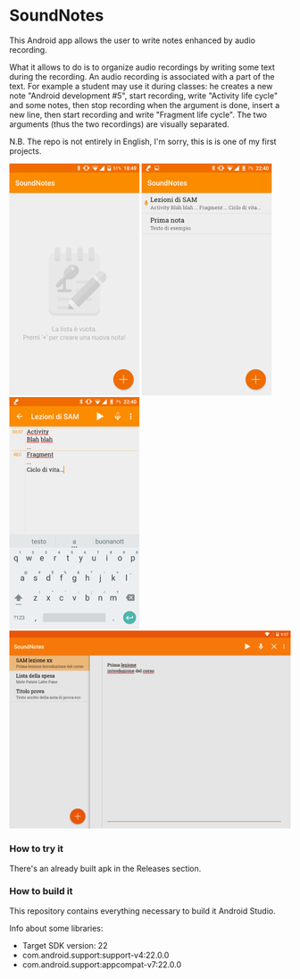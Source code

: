# SoundNotes
This Android app allows the user to write notes enhanced by audio recording.

What it allows to do is to organize audio recordings by writing some text during the recording. An audio recording is associated with a part of the text. For example a student may use it during classes: he creates a new note "Android development #5", start recording, write "Activity life cycle" and some notes, then stop recording when the argument is done, insert a new line, then start recording and write "Fragment life cycle". The two arguments (thus the two recordings) are visually separated.

N.B. The repo is not entirely in English, I'm sorry, this is is one of my first projects.

![Main screen](/screenshots/1.png) ![Notes list](/screenshots/2.png) ![Editor](/screenshots/3.png) ![Tablet layout](/screenshots/4.png)

### How to try it
There's an already built apk in the Releases section.

### How to build it

This repository contains everything necessary to build it Android Studio.

Info about some libraries:
- Target SDK version: 22
- com.android.support:support-v4:22.0.0
- com.android.support:appcompat-v7:22.0.0